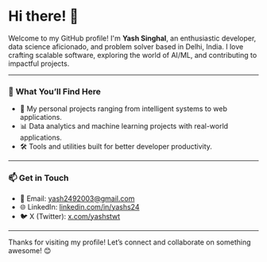# Hi there! 👋

Welcome to my GitHub profile! I'm **Yash Singhal**, an enthusiastic developer, data science aficionado, and problem solver based in Delhi, India. I love crafting scalable software, exploring the world of AI/ML, and contributing to impactful projects.

---

### 📂 **What You’ll Find Here**
- 🚀 My personal projects ranging from intelligent systems to web applications.
- 📊 Data analytics and machine learning projects with real-world applications.
- 🛠 Tools and utilities built for better developer productivity.

---

### 📫 **Get in Touch**
- 📧 Email: yash2492003@gmail.com
- 🌐 LinkedIn: [linkedin.com/in/yashs24](https://linkedin.com/in/yashs24)
- 🐦 X (Twitter): [x.com/yashstwt](https://x.com/yashstwt)
---

Thanks for visiting my profile! Let’s connect and collaborate on something awesome! 😊
